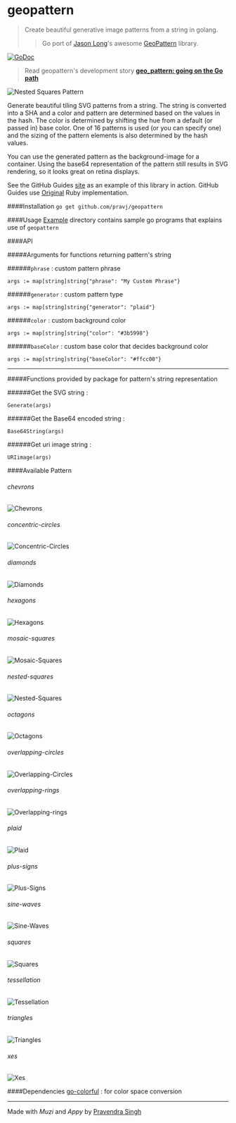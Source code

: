 geopattern
===========
> Create beautiful generative image patterns from a string in golang.
> > Go port of [Jason Long](https://github.com/jasonlong)'s awesome [GeoPattern](https://github.com/jasonlong/geo_pattern) library.

[![GoDoc](https://godoc.org/github.com/pravj/geopattern?status.svg)](http://godoc.org/github.com/pravj/geopattern)

> Read geopattern's development story [**geo_pattern: going on the Go path**](http://pravj.github.io/blog/going-on-the-go-path/)

![Nested Squares Pattern](https://raw.githubusercontent.com/pravj/geopattern/master/examples/patterns/pattern.png)

Generate beautiful tiling SVG patterns from a string. The string is converted into a SHA and a color and pattern are determined based on the values in the hash. The color is determined by shifting the hue from a default (or passed in) base color. One of 16 patterns is used (or you can specify one) and the sizing of the pattern elements is also determined by the hash values.

You can use the generated pattern as the background-image for a container. Using the base64 representation of the pattern still results in SVG rendering, so it looks great on retina displays.

See the GitHub Guides [site](https://guides.github.com) as an example of this library in action. GitHub Guides use [Original](https://github.com/jasonlong/geo_pattern) Ruby implementation.

####Installation
`go get github.com/pravj/geopattern`

####Usage
[Example](https://github.com/pravj/geopattern/tree/master/examples) directory contains sample go programs that explains use of `geopattern`

####API

#####Arguments for functions returning pattern's string

######`phrase` : custom pattern phrase
```
args := map[string]string{"phrase": "My Custom Phrase"}
```

######`generator` : custom pattern type
```
args := map[string]string{"generator": "plaid"}
```

######`color` : custom background color
```
args := map[string]string{"color": "#3b5998"}
```

######`baseColor` : custom base color that decides background color
```
args := map[string]string{"baseColor": "#ffcc00"}
```
---
#####Functions provided by package for pattern's string representation

######Get the SVG string :
```
Generate(args)
```
######Get the Base64 encoded string :
```
Base64String(args)
```
######Get uri image string :
```
URIimage(args)
```

####Available Pattern

###### chevrons
![Chevrons](https://raw.githubusercontent.com/pravj/geopattern/master/examples/patterns/chevrons.png)

###### concentric-circles
![Concentric-Circles](https://raw.githubusercontent.com/pravj/geopattern/master/examples/patterns/concentric-circles.png)

###### diamonds
![Diamonds](https://raw.githubusercontent.com/pravj/geopattern/master/examples/patterns/diamonds.png)

###### hexagons
![Hexagons](https://raw.githubusercontent.com/pravj/geopattern/master/examples/patterns/hexagons.png)

###### mosaic-squares
![Mosaic-Squares](https://raw.githubusercontent.com/pravj/geopattern/master/examples/patterns/mosaic-squares.png)

###### nested-squares
![Nested-Squares](https://raw.githubusercontent.com/pravj/geopattern/master/examples/patterns/nested-squares.png)

###### octagons
![Octagons](https://raw.githubusercontent.com/pravj/geopattern/master/examples/patterns/octagons.png)

###### overlapping-circles
![Overlapping-Circles](https://raw.githubusercontent.com/pravj/geopattern/master/examples/patterns/overlapping-circles.png)

###### overlapping-rings
![Overlapping-rings](https://raw.githubusercontent.com/pravj/geopattern/master/examples/patterns/overlapping-rings.png)

###### plaid
![Plaid](https://raw.githubusercontent.com/pravj/geopattern/master/examples/patterns/plaid.png)

###### plus-signs
![Plus-Signs](https://raw.githubusercontent.com/pravj/geopattern/master/examples/patterns/plus-signs.png)

###### sine-waves
![Sine-Waves](https://raw.githubusercontent.com/pravj/geopattern/master/examples/patterns/sine-waves.png)

###### squares
![Squares](https://raw.githubusercontent.com/pravj/geopattern/master/examples/patterns/squares.png)

###### tessellation
![Tessellation](https://raw.githubusercontent.com/pravj/geopattern/master/examples/patterns/tessellation.png)

###### triangles
![Triangles](https://raw.githubusercontent.com/pravj/geopattern/master/examples/patterns/triangles.png)

###### xes
![Xes](https://raw.githubusercontent.com/pravj/geopattern/master/examples/patterns/xes.png)

####Dependencies
[go-colorful](https://github.com/lucasb-eyer/go-colorful) : for color space conversion

---

Made with *Muzi* and *Appy* by [Pravendra Singh](https://pravj.github.io)
